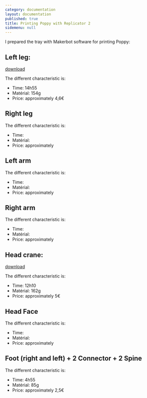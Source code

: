 ```yaml
---
category: documentation
layout: documentation
published: true
title: Printing Poppy with Replicator 2
sidemenu: null
---
```


I prepared the tray with Makerbot software for printing Poppy:

## Left leg:

[download](https://docs.google.com/file/d/0B6T9dkX7VsL-VmoxaDJBLUJ4UjA/edit)

The different characteristic is:
- Time: 14h55
- Matérial: 154g
- Price: approximately 4,6€

## Right leg

The different characteristic is:
- Time:
- Matérial:
- Price: approximately 

## Left arm

The different characteristic is:
- Time:
- Matérial:
- Price: approximately 

## Right arm

The different characteristic is:
- Time:
- Matérial:
- Price: approximately 

## Head crane:

[download](https://docs.google.com/file/d/0B6T9dkX7VsL-aUw4VVViR2RGUm8/edit)

The different characteristic is:
- Time: 12h10
- Matérial: 162g
- Price: approximately 5€

## Head Face

The different characteristic is:
- Time:
- Matérial:
- Price: approximately 

## Foot (right and left) + 2 Connector + 2 Spine

The different characteristic is:
- Time: 4h55
- Matérial: 85g
- Price: approximately 2,5€








